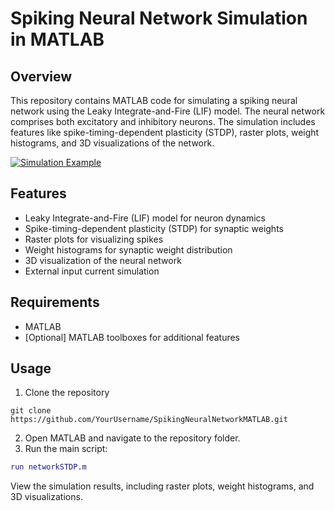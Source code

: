 # Spiking Neural Network Simulation in MATLAB

## Overview

This repository contains MATLAB code for simulating a spiking neural network using the Leaky Integrate-and-Fire (LIF) model. The neural network comprises both excitatory and inhibitory neurons. The simulation includes features like spike-timing-dependent plasticity (STDP), raster plots, weight histograms, and 3D visualizations of the network.

[![Simulation Example](http://img.youtube.com/vi/EXAMPLE_VIDEO_ID/0.jpg)](http://www.youtube.com/watch?v=EXAMPLE_VIDEO_ID "Spiking Neural Network Simulation Example")

## Features

- Leaky Integrate-and-Fire (LIF) model for neuron dynamics
- Spike-timing-dependent plasticity (STDP) for synaptic weights
- Raster plots for visualizing spikes
- Weight histograms for synaptic weight distribution
- 3D visualization of the neural network
- External input current simulation

## Requirements

- MATLAB
- [Optional] MATLAB toolboxes for additional features

## Usage

1. Clone the repository
```
git clone https://github.com/YourUsername/SpikingNeuralNetworkMATLAB.git
```
2. Open MATLAB and navigate to the repository folder.
3. Run the main script:
```matlab
run networkSTDP.m
```

View the simulation results, including raster plots, weight histograms, and 3D visualizations.
